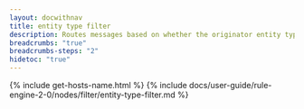 ```yaml
---
layout: docwithnav
title: entity type filter
description: Routes messages based on whether the originator entity type matches configured types.
breadcrumbs: "true"
breadcrumbs-steps: "2"
hidetoc: "true"
---
```


{% include get-hosts-name.html %}
{% include docs/user-guide/rule-engine-2-0/nodes/filter/entity-type-filter.md %}
